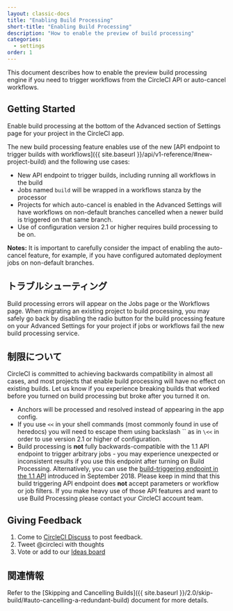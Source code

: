 ```yaml
---
layout: classic-docs
title: "Enabling Build Processing"
short-title: "Enabling Build Processing"
description: "How to enable the preview of build processing"
categories:
  - settings
order: 1
---
```

This document describes how to enable the preview build processing engine if you need to trigger workflows from the CircleCI API or auto-cancel workflows.

## Getting Started

Enable build processing at the bottom of the Advanced section of Settings page for your project in the CircleCI app.

The new build processing feature enables use of the new [API endpoint to trigger builds with workflows]({{ site.baseurl }}/api/v1-reference/#new-project-build) and the following use cases:

- New API endpoint to trigger builds, including running all workflows in the build
- Jobs named `build` will be wrapped in a workflows stanza by the processor
- Projects for which auto-cancel is enabled in the Advanced Settings will have workflows on non-default branches cancelled when a newer build is triggered on that same branch.
- Use of configuration version 2.1 or higher requires build processing to be on.

**Notes:** It is important to carefully consider the impact of enabling the auto-cancel feature, for example, if you have configured automated deployment jobs on non-default branches.

## トラブルシューティング

Build processing errors will appear on the Jobs page or the Workflows page. When migrating an existing project to build processing, you may safely go back by disabling the radio button for the build processing feature on your Advanced Settings for your project if jobs or workflows fail the new build processing service.

## 制限について

CircleCI is committed to achieving backwards compatibility in almost all cases, and most projects that enable build processing will have no effect on existing builds. Let us know if you experience breaking builds that worked before you turned on build processing but broke after you turned it on.

- Anchors will be processed and resolved instead of appearing in the app config.
- If you use `<<` in your shell commands (most commonly found in use of heredocs) you will need to escape them using backslash `` as in `\<<` in order to use version 2.1 or higher of configuration.
- Build processing is **not** fully backwards-compatible with the 1.1 API endpoint to trigger arbitrary jobs - you may experience unexpected or inconsistent results if you use this endpoint after turning on Build Processing. Alternatively, you can use the [build-triggering endpoint in the 1.1 API](https://circleci.com/docs/api/v1-reference/#new-project-build) introduced in September 2018. Please keep in mind that this build triggering API endpoint does **not** accept parameters or workflow or job filters. If you make heavy use of those API features and want to use Build Processing please contact your CircleCI account team.

## Giving Feedback

1. Come to [CircleCI Discuss](https://discuss.circleci.com/t/2-1-config-and-build-processing/24102) to post feedback.
2. Tweet @circleci with thoughts
3. Vote or add to our [Ideas board](https://ideas.circleci.com/)

## 関連情報

Refer to the [Skipping and Cancelling Builds]({{ site.baseurl }}/2.0/skip-build/#auto-cancelling-a-redundant-build) document for more details.